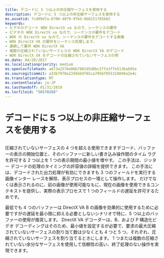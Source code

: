```yaml
---
title: デコードに 5 つ以上の非圧縮サーフェスを使用する
description: デコードに 5 つ以上の非圧縮サーフェスを使用する
ms.assetid: 7cd09d7a-6700-4079-97bd-0b0151705b82
keywords:
- ビデオのデコード WDK DirectX va なので、シーケンスの要件
- ビデオの WDK DirectX va なので、シーケンスの要件をデコード
- WDK の DirectX va なので、シーケンスの要件をデコードする画像
- WDK DirectX VA の要件をシーケンス処理します。
- 連続して要件 WDK DirectX VA
- 複数の圧縮されていないサーフェスの WDK DirectX VA のデコード
- WDK DirectX VA をデコードの圧縮されていないサーフェスの例
ms.date: 04/20/2017
ms.localizationpriority: medium
ms.openlocfilehash: ad73a257be86b7802d5d8bc2ffa3ffe513ba695e
ms.sourcegitcommit: a33b7978e22d5bb9f65ca7056f955319049a2e4c
ms.translationtype: MT
ms.contentlocale: ja-JP
ms.lasthandoff: 01/31/2019
ms.locfileid: "56570268"
---
```

# <a name="using-five-or-more-uncompressed-surfaces-for-decoding"></a>デコードに 5 つ以上の非圧縮サーフェスを使用する


## <span id="ddk_using_five_or_more_uncompressed_surfaces_for_decoding_gg"></span><span id="DDK_USING_FIVE_OR_MORE_UNCOMPRESSED_SURFACES_FOR_DECODING_GG"></span>


圧縮されていないサーフェスの 4 つを超える使用できますデコード、バッファーの表示の開始位置と、そのバッファーに新しい書き込み操作間のタイム ラグを許可する 2 つ以上を 1 つの表示期間の最小値を増やす。 この手法は、ジッター デコードの処理のタイミングの許容値の詳細を提供できます。 この手法には、デコードされた出力処理が有効にできますも 3 つのフィールドを実行する画像インター レースを解除、表示プロセスの一環として操作します。 だけでなくは表示されるのに、前の画像が使用可能なもに、現在の画像を使用できるコンテキストを提供し、実際の表示プロセスで 1 つのフィールドの遅延を許可するためです。

最低でも 4 つのバッファーは DirectX VA B の画像を効果的に使用するために必要ですがの遅延を最小限に抑える必要としないシナリオで特に、5 つ以上のバッファーの使用が推奨します。 DirectX VA デコーダーは、B、および P 構造化ビデオ デコーディングはそのため、最小値を設定するが必要で、要求の最大圧縮されていないサーフェスの割り当て数は少なくとも 4 つと 5 つ、それぞれ、圧縮されていないサーフェスを割り当てるときにします。 1 つまたは複数の圧縮されていない余分なサーフェスを使用して信頼性の高い、終了処理のない操作を実現できます。

 

 





